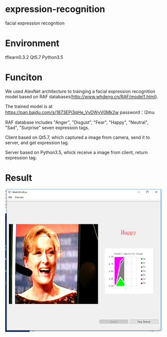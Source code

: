 # expression-recognition
facial expression recognition

# Environment
tflearn0.3.2 
Qt5.7 
Python3.5

# Funciton
We used AlexNet architecture to trainging a facial expression recognition model based on RAF databases(http://www.whdeng.cn/RAF/model1.html).  

The trained model is at https://pan.baidu.com/s/1873EPi3qHe_VvDWyV0Mk2w  password：l2mu 

RAF database includes "Anger", "Disgust", "Fear", "Happy", "Neutral", "Sad", "Surprise" seven expression tags. 

Client based on Qt5.7, which captured a image from camera, send it to server, and get expression tag. 

Server based on Python3.5, whick receive a image from client, return expression tag. 

# Result
![image](https://github.com/XPping/expression-recognition/raw/master/python_server/result.png)
